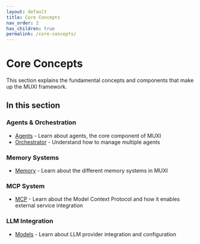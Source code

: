 ```yaml
---
layout: default
title: Core Concepts
nav_order: 2
has_children: true
permalink: /core-concepts/
---
```


# Core Concepts

This section explains the fundamental concepts and components that make up the MUXI framework.

## In this section

### Agents & Orchestration
- [Agents](../agents) - Learn about agents, the core component of MUXI
- [Orchestrator](../orchestrator) - Understand how to manage multiple agents

### Memory Systems
- [Memory](../memory) - Learn about the different memory systems in MUXI

### MCP System
- [MCP](../mcp) - Learn about the Model Context Protocol and how it enables external service integration

### LLM Integration
- [Models](../models) - Learn about LLM provider integration and configuration
